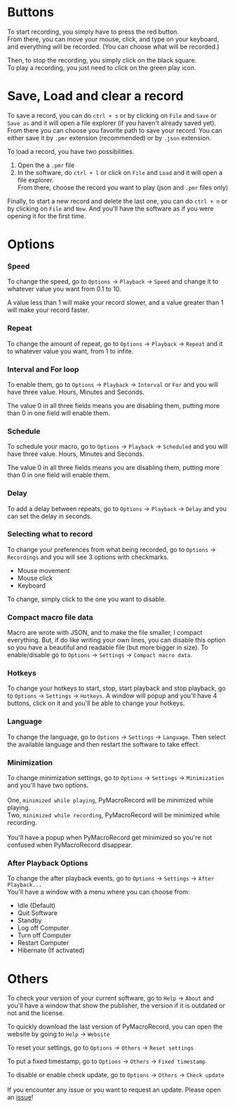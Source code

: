 
# Buttons

To start recording, you simply have to press the red button.\
From there, you can move your mouse, click, and type on your keyboard, and everything will be recorded. (You can choose what will be recorded.)


Then, to stop the recording, you simply click on the black square.\
To play a recording, you just need to click on the green play icon.

# Save, Load and clear a record
To save a record, you can do `ctrl + s` or by clicking on `File` and `Save` or `Save as` and it will open a file explorer (if you haven't already saved yet).
From there you can choose you favorite path to save your record. You can either save it by `.pmr` extension (recommended) or by `.json` extension.

To load a record, you have two possibilities.
1. Open the a `.pmr` file
2. In the software, do `ctrl + l` or click on `File` and `Load` and it will open a file explorer.\
From there, choose the record you want to play (json and `.pmr` files only)

Finally, to start a new record and delete the last one, you can do `ctrl + n` or by clicking on `File` and `New`.
And you'll have the software as if you were opening it for the first time.

# Options

### Speed
To change the speed, go to `Options` -> `Playback` -> `Speed` and change it to whatever value you want from 0.1 to 10.

A value less than 1 will make your record slower, and a value greater than 1 will make your record faster.


### Repeat
To change the amount of repeat, go to `Options` -> `Playback` -> `Repeat` and it to whatever value you want, from 1 to infite.

### Interval and For loop
To enable them, go to `Options` -> `Playback` -> `Interval` or `For` and you will have three value. Hours, Minutes and Seconds. 

The value 0 in all three fields means you are disabling them, putting more than 0 in one field will enable them.

### Schedule
To schedule your macro, go to `Options` -> `Playback` -> `Scheduled` and you will have three value. Hours, Minutes and Seconds. 

The value 0 in all three fields means you are disabling them, putting more than 0 in one field will enable them.

### Delay
To add a delay between repeats, go to `Options` -> `Playback` -> `Delay` and you can set the delay in seconds.


### Selecting what to record
To change your preferences from what being recorded, go to `Options` -> `Recordings` and you will see 3 options with checkmarks.

* Mouse movement
* Mouse click
* Keyboard

To change, simply click to the one you want to disable.

### Compact macro file data
Macro are wrote with JSON, and to make the file smaller, I compact everything. But, if do like writing your own lines, you can disable this option so you have a beautiful and readable file (but more bigger in size).
To enable/disable go to `Options` -> `Settings` -> `Compact macro data`.

### Hotkeys

To change your hotkeys to start, stop, start playback and stop playback, go to `Options` -> `Settings` -> `Hotkeys`.
A window will popup and you'll have 4 buttons, click on it and you'll be able to change your hotkeys.

### Language

To change the language, go to `Options` -> `Settings` -> `Language`.
Then select the available language and then restart the software to take effect.

### Minimization
To change minimization settings, go to `Options` -> `Settings` -> `Minimization` and you'll have two options.
\
\
One, `minimized while playing`, PyMacroRecord will be minimized while playing.
\
Two, `minimized while recording`, PyMacroRecord will be minimized while recording.
\
\
You'll have a popup when PyMacroRecord get minimized so you're not confused when PyMacroRecord disappear.

### After Playback Options
To change the after playback events, go to `Options` -> `Settings` -> `After Playback...`
\
You'll have a window with a menu where you can choose from:
* Idle (Default)
* Quit Software
* Standby
* Log off Computer
* Turn off Computer
* Restart Computer
* Hibernate (If activated)

# Others

To check your version of your current software, go to `Help` -> `About` and you'll have a window that show the publisher, the version if it is outdated or not and the license.

To quickly download the last version of PyMacroRecord, you can open the website by going to `Help` -> `Website` 

To reset your settings, go to `Options` -> `Others` -> `Reset settings`

To put a fixed timestamp, go to `Options` -> `Others` -> `Fixed timestamp`


To disable or enable check update, go to `Options` -> `Others` -> `Check update`
\
\
If you encounter any issue or you want to request an update. Please open an [issue](https://github.com/LOUDO56/PyMacroRecord/issues)!



